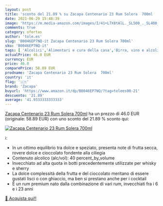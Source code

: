 ```yaml
---
layout: post
title: 'sconto del 21.89 % su Zacapa Centenario 23 Rum Solera  700ml  '
date: 2021-06-29 15:48:39
image: 'https://m.media-amazon.com/images/I/41+L7X8tAlL._SL500_._SL400_.jpg'
comments: true
category: ofertas
author: 'tole.es'
slug: 'B0046EP7NQ-it Zacapa Centenario 23 Rum Solera 700ml'
sku: 'B0046EP7NQ-it'
tags: [ 'Alcolici','Alimentari e cura della casa','Birra, vino e alcolici','Rum','zacapa', ]
actualPrice: 46.0 EUR
currency: EUR
price: 46.0
comparePrice: 58.89 EUR
prodname: 'Zacapa Centenario 23 Rum Solera  700ml'
country: 'it'
flag: '🇮🇹'
brand: 'Zacapa'
buyurl: 'https://www.amazon.it/dp/B0046EP7NQ/?tag=tolees00-21'
descuento: '21.89'
average: '41.9333333333333'
---
```


[Zacapa Centenario 23 Rum Solera  700ml](https://www.amazon.it/dp/B0046EP7NQ/?tag=tolees00-21) ha un prezzo di 46.0 EUR (originale: 58.89 EUR) con uno sconto del 21.89 % sconto qui:

[![Zacapa Centenario 23 Rum Solera  700ml](https://m.media-amazon.com/images/I/41+L7X8tAlL._SL500_._SL400_.jpg)](https://www.amazon.it/dp/B0046EP7NQ/?tag=tolees00-21)

ℹ️:

- In un ottimo equilibrio tra dolce e speziato, presenta note di frutta secca, rovere dolce e cioccolato fondente alla ciliegia
- Contenuto alcolico (alc/vol): 40 percent_by_volume
- Invecchiato ad alta quota in botti precedentemente utilizzate per whisky e sherry
- La dolce complessità della frutta e del cioccolato meritano di essere gustati lisci o con ghiaccio, ma ben si prestano anche per i cocktail
- È un rum premium nato dalla combinazione di vari rum, invecchiati fra i 6 e i 23 anni

[🛒 Acquista qui!!](https://www.amazon.it/dp/B0046EP7NQ/?tag=tolees00-21)
